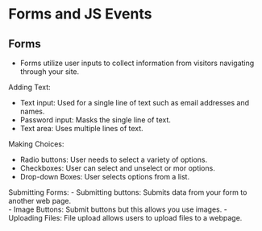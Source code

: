 # Forms and JS Events

## Forms
  - Forms utilize user inputs to collect information from visitors navigating through your site.  
  
  Adding Text:
   - Text input: Used for a single line of text such as email addresses and names.  
   - Password input: Masks the single line of text.  
   - Text area: Uses multiple lines of text.  

  Making Choices: 
   - Radio buttons: User needs to select a variety of options.  
   - Checkboxes: User can select and unselect or mor options.  
   - Drop-down Boxes: User selects options from a list.  

  Submitting Forms:
    - Submitting buttons: Submits data from your form to another web page.  
    - Image Buttons: Submit buttons but this allows you use images. 
    - Uploading Files: File upload allows users to upload files to a webpage.

  
